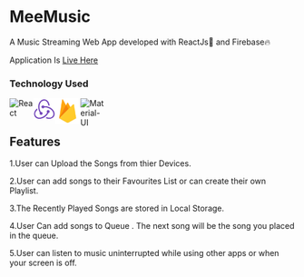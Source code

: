 # MeeMusic
A Music Streaming Web App developed with ReactJs🚀 and Firebase🔥

Application Is [Live Here](https://meemusic.netlify.app/)

### Technology Used
[<img title="React" align="left" alt="React" width="42px" height="42px" src="https://sujanbyanjankar.com.np/wp-content/uploads/2019/01/React.js_logo-512.png" />](https://reactjs.org/)
[<img title="Redux" align="left" alt="Redux" width="38px" src="https://raw.githubusercontent.com/github/explore/80688e429a7d4ef2fca1e82350fe8e3517d3494d/topics/redux/redux.png" />](https://redux.js.org/)
[<img title="Firebase" align="left" alt="Firebase" width="45px" src="https://raw.githubusercontent.com/github/explore/80688e429a7d4ef2fca1e82350fe8e3517d3494d/topics/firebase/firebase.png" />](https://firebase.google.com/)
[<img title="Material-UI" align="left" alt="Material-UI" width="45px" src="https://avatars.githubusercontent.com/u/33663932?s=200&v=4" />](https://material-ui.com/)



<br /><br />

## Features

1.User can Upload the Songs from thier Devices.

2.User can add songs to their Favourites List or can create their own Playlist.

3.The Recently Played Songs are stored in Local Storage.

4.User Can add  songs to Queue . The next song will be the song you placed in the queue.

5.User can listen to music uninterrupted while using other apps or when your screen is off.

